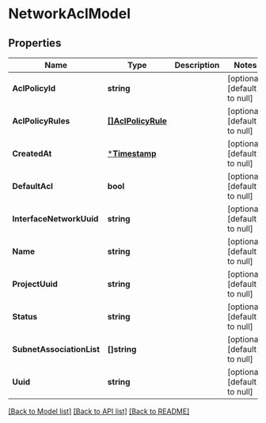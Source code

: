 # NetworkAclModel

## Properties
Name | Type | Description | Notes
------------ | ------------- | ------------- | -------------
**AclPolicyId** | **string** |  | [optional] [default to null]
**AclPolicyRules** | [**[]AclPolicyRule**](AclPolicyRule.md) |  | [optional] [default to null]
**CreatedAt** | [***Timestamp**](Timestamp.md) |  | [optional] [default to null]
**DefaultAcl** | **bool** |  | [optional] [default to null]
**InterfaceNetworkUuid** | **string** |  | [optional] [default to null]
**Name** | **string** |  | [optional] [default to null]
**ProjectUuid** | **string** |  | [optional] [default to null]
**Status** | **string** |  | [optional] [default to null]
**SubnetAssociationList** | **[]string** |  | [optional] [default to null]
**Uuid** | **string** |  | [optional] [default to null]

[[Back to Model list]](../README.md#documentation-for-models) [[Back to API list]](../README.md#documentation-for-api-endpoints) [[Back to README]](../README.md)


